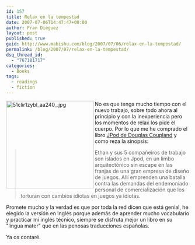 ```yaml
---
id: 157
title: Relax en la tempestad
date: 2007-07-06T14:47:47+00:00
author: Fran Diéguez
layout: post
published: true
guid: http://www.mabishu.com/blog/2007/07/06/relax-en-la-tempestad/
permalink: /blog/2007/07/relax-en-la-tempestad/
dsq_thread_id:
  - "767181717"
categories:
  - Books
tags:
  - readings
  - fiction
---
```

<img class="sinborde alignright" alt="51clir1zybl_aa240_.jpg" src="/assets/2007/07/51clir1zybl_aa240_.jpg" width="240" height="240" align="left" />

No es que tenga mucho tiempo con el nuevo trabajo, sobre todo ahora al principio y con la inexperiencia pero los momentos de relax los pide el cuerpo. Por lo que me he comprado el libro <a title="Jpod de Douglas Coupland en Amazon.co.uk" href="http://www.amazon.co.uk/JPod-Douglas-Coupland/dp/0747585873/ref=pd_bbs_sr_1/026-4118863-0896457?ie=UTF8&amp;s=books&amp;qid=1183735287&amp;sr=8-1" target="_blank">JPod de Douglas Coupland</a> y como reza la sinopsis:
<blockquote>Ethan y sus 5 compañeiros de trabajo son islados en Jpod, en un limbo arquitectónico sin escape en las franjas de una gran empresa de diseño de juegos. Allí emprenden una batalla contra las demandas del endemoniado personal de comercialización que los torturan con cambios idiotas en juegos ya idiotas.</blockquote>
Promete mucho y la verdad es que por toda la red dicen que está genial, he elegido la versión en inglés porque además de aprender mucho vocabulario y practicar mi inglés técnico, siempre se disfruta mejor un libro en su "lingua mater" que en las penosas traducciones españolas.

Ya os contaré.
